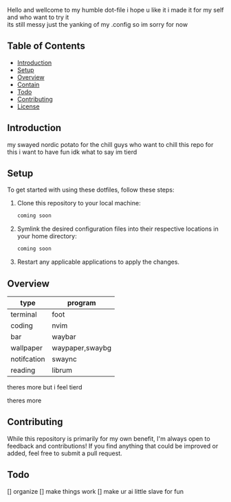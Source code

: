 Hello and wellcome to my humble dot-file i hope u like it 
i made it for my self and who want to try it  
its still messy just the yanking of my .config so im sorry for now


## Table of Contents

- [Introduction](#introduction)
- [Setup](#setup)
- [Overview](#overview)
- [Contain](#contain)
- [Todo](#todo)
- [Contributing](#contributing)
- [License](#license)

## Introduction

my swayed nordic potato for the chill guys who want to chill
this repo for this i want to have fun idk what to say im tierd

## Setup

To get started with using these dotfiles, follow these steps:

1. Clone this repository to your local machine:
   ```sh
   coming soon
   ```
2. Symlink the desired configuration files into their 
respective locations in your home directory:
   ```sh
   coming soon
   ```
3. Restart any applicable applications to apply the changes.

## Overview

| type | program | 
|---|---|
| terminal | foot | 
| coding | nvim | 
| bar | waybar | 
| wallpaper | waypaper,swaybg | 
| notifcation | swaync | 
| reading | librum |
theres more but i feel tierd

theres more
## Contributing

While this repository is primarily for my own benefit, I'm 
always open to feedback and contributions! If you find 
anything that could be improved or added, feel free to submit 
a pull request.

## Todo
[] organize
[] make things work
[] make ur ai little slave for fun 
